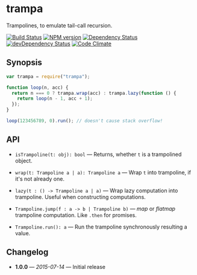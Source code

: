 # trampa

Trampolines, to emulate tail-call recursion.

[![Build Status](https://secure.travis-ci.org/phadej/trampa.svg?branch=master)](http://travis-ci.org/phadej/trampa)
[![NPM version](https://badge.fury.io/js/trampa.svg)](http://badge.fury.io/js/trampa)
[![Dependency Status](https://david-dm.org/trampa/trampa.svg)](https://david-dm.org/trampa/trampa)
[![devDependency Status](https://david-dm.org/trampa/trampa/dev-status.svg)](https://david-dm.org/trampa/trampa#info=devDependencies)
[![Code Climate](https://img.shields.io/codeclimate/github/phadej/trampa.svg)](https://codeclimate.com/github/phadej/trampa)

## Synopsis

```js
var trampa = require("trampa");

function loop(n, acc) {
  return n === 0 ? trampa.wrap(acc) : trampa.lazy(function () {
    return loop(n - 1, acc + 1);
  });
}

loop(123456789, 0).run(); // doesn't cause stack overflow!
```

## API

- `isTrampoline(t: obj): bool` &mdash; Returns, whether `t` is a trampolined object.

- `wrap(t: Trampoline a | a): Trampoline a` &mdash; Wrap `t` into trampoline, if it's not already one.

- `lazy(t : () -> Trampoline a | a)` &mdash; Wrap lazy computation into trampoline. Useful when constructing computations.

- `Trampoline.jump(f : a -> b | Trampoline b)` &mdash; *map* or *flatmap* trampoline computation. Like `.then` for promises.

- `Trampoline.run(): a` &mdash; Run the trampoline synchronously resulting a value.

## Changelog

- **1.0.0** &mdash; *2015-07-14* &mdash; Initial release
